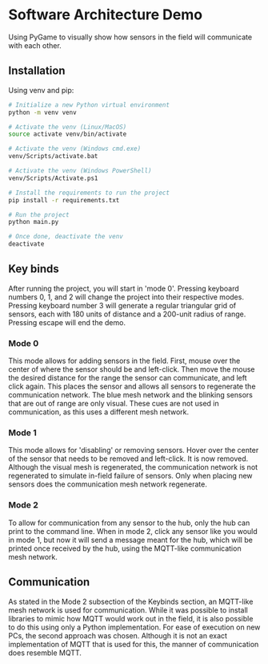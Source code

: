 # Software Architecture Demo

Using PyGame to visually show how sensors in the field will communicate with each other.

## Installation

Using venv and pip:

```bash
# Initialize a new Python virtual environment
python -m venv venv

# Activate the venv (Linux/MacOS)
source activate venv/bin/activate

# Activate the venv (Windows cmd.exe)
venv/Scripts/activate.bat

# Activate the venv (Windows PowerShell)
venv/Scripts/Activate.ps1

# Install the requirements to run the project
pip install -r requirements.txt

# Run the project
python main.py

# Once done, deactivate the venv
deactivate
```

## Key binds

After running the project, you will start in 'mode 0'. Pressing keyboard numbers 0, 1, and 2 will change the project into their respective modes. Pressing keyboard number 3 will generate a regular triangular grid of sensors, each with 180 units of distance and a 200-unit radius of range. Pressing escape will end the demo.


### Mode 0

This mode allows for adding sensors in the field. First, mouse over the center of where the sensor should be and left-click. Then move the mouse the desired distance for the range the sensor can communicate, and left click again. This places the sensor and allows all sensors to regenerate the communication network. The blue mesh network and the blinking sensors that are out of range are only visual. These cues are not used in communication, as this uses a different mesh network.

### Mode 1

This mode allows for 'disabling' or removing sensors. Hover over the center of the sensor that needs to be removed and left-click. It is now removed. Although the visual mesh is regenerated, the communication network is not regenerated to simulate in-field failure of sensors. Only when placing new sensors does the communication mesh network regenerate.

### Mode 2

To allow for communication from any sensor to the hub, only the hub can print to the command line. When in mode 2, click any sensor like you would in mode 1, but now it will send a message meant for the hub, which will be printed once received by the hub, using the MQTT-like communication mesh network. 

## Communication

As stated in the Mode 2 subsection of the Keybinds section, an MQTT-like mesh network is used for communication. While it was possible to install libraries to mimic how MQTT would work out in the field, it is also possible to do this using only a Python implementation. For ease of execution on new PCs, the second approach was chosen. Although it is not an exact implementation of MQTT that is used for this, the manner of communication does resemble MQTT.